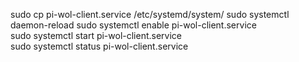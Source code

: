 sudo cp pi-wol-client.service /etc/systemd/system/
sudo systemctl daemon-reload
sudo systemctl enable pi-wol-client.service  
sudo systemctl start pi-wol-client.service  
sudo systemctl status pi-wol-client.service
